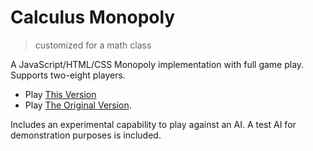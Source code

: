 # Calculus Monopoly

> customized for a math class

A JavaScript/HTML/CSS Monopoly implementation with full game play. Supports two-eight players.

 - Play [This Version](https://monopoly.dev00ps.com)
 - Play [The Original Version](http://www.intrepidcoder.com/projects/monopoly/).

Includes an experimental capability to play against an AI. A test AI for demonstration purposes is included.